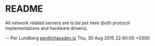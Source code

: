 README
======

All network related servers are to be put here (both protocol implementations and hardware drivers).

-- Per Lundberg <per@chaosdev.io>  Thu, 30 Aug 2015 22:40:00 +0300
